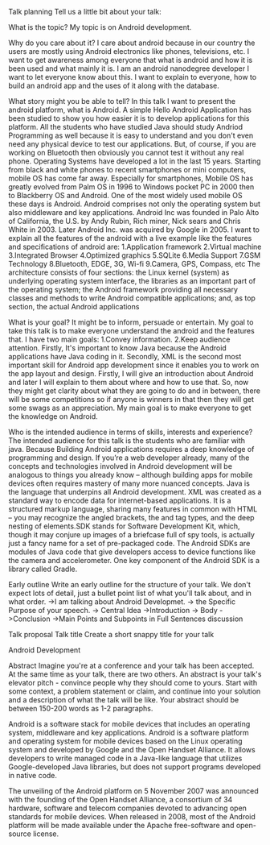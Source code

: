 Talk planning
Tell us a little bit about your talk:

What is the topic?
My topic is on Android development.

Why do you care about it?
I care about android because in our country the users are mostly using Android electronics like phones, televisions, etc. I want to get awareness among everyone that what is android and how it is been used and what mainly it is. I am an android nanodegree developer I want to let everyone know about this. I want to explain to everyone, how to build an android app and the uses of it along with the database.

What story might you be able to tell?
In this talk I want to present the android platform, what is Android. A simple Hello Android Application has been studied to show you how easier it is to develop applications for this platform. All the students who have studied Java should study Andriod Programming as well because it is easy to understand and you don't even need any physical device to test our applications. But, of course, if you are working on Bluetooth then obviously you cannot test it without any real phone. Operating Systems have developed a lot in the last 15 years. Starting from black and white phones to recent smartphones or mini computers, mobile OS has come far away. Especially for smartphones, Mobile OS has greatly evolved from Palm OS in 1996 to Windows pocket PC in 2000 then to Blackberry OS and Android. One of the most widely used mobile OS these days is Android. Android comprises not only the operating system but also middleware and key applications. Android Inc was founded in Palo Alto of California, the U.S. by Andy Rubin, Rich miner, Nick sears and Chris White in 2003. Later Android Inc. was acquired by Google in 2005. I want to explain all the features of the android with a live example like the features and specifications of android are:
1.Application framework
2.Virtual machine
3.Integrated Browser
4.Optimized graphics
5.SQLite
6.Media Support
7.GSM Technology
8.Bluetooth, EDGE, 3G, Wi-fi
9.Camera, GPS, Compass, etc
The architecture consists of four sections: the Linux kernel (system) as underlying operating system interface, the libraries as an important part of the operating system; the Android framework providing all necessary classes and methods to write Android compatible applications; and, as top section, the actual Android applications

What is your goal? It might be to inform, persuade or entertain.
My goal to take this talk is to make everyone understand the android and the features that. I have two main goals:
1.Convey information.
2.Keep audience attention.
Firstly, It's important to know Java because the Android applications have Java coding in it. Secondly, XML is the second most important skill for Android app development since it enables you to work on the app layout and design. Firstly, I will give an introduction about Android and later I will explain to them about where and how to use that. So, now they might get clarity about what they are going to do and in between, there will be some competitions so if anyone is winners in that then they will get some swags as an appreciation. My main goal is to make everyone to get the knowledge on Android.

Who is the intended audience in terms of skills, interests and experience?
The intended audience for this talk is the students who are familiar with java. Because Building Android applications requires a deep knowledge of programming and design.  If you’re a web developer already, many of the concepts and technologies involved in Android development will be analogous to things you already know – although building apps for mobile devices often requires mastery of many more nuanced concepts. Java is the language that underpins all Android development. XML was created as a standard way to encode data for internet-based applications. It is a structured markup language, sharing many features in common with HTML – you may recognize the angled brackets, the <opening> and </closing> tag types, and the deep nesting of elements.SDK stands for Software Development Kit, which, though it may conjure up images of a briefcase full of spy tools, is actually just a fancy name for a set of pre-packaged code. The Android SDKs are modules of Java code that give developers access to device functions like the camera and accelerometer. One key component of the Android SDK is a library called Gradle.

Early outline
Write an early outline for the structure of your talk. We don't expect lots of detail, just a bullet point list of what you'll talk about, and in what order.
->I am talking about Android Developmet.
-> the Specific Purpose of your speech.
-> Central Idea
->Introduction
-> Body
->Conclusion
->Main Points and Subpoints in Full Sentences discussion

Talk proposal
Talk title
Create a short snappy title for your talk

Android Development

Abstract
Imagine you're at a conference and your talk has been accepted. At the same time as your talk, there are two others. An abstract is your talk's elevator pitch - convince people why they should come to yours. Start with some context, a problem statement or claim, and continue into your solution and a description of what the talk will be like.
Your abstract should be between 150-200 words as 1-2 paragraphs.

Android is a software stack for mobile devices that includes an operating system, middleware and key applications.  Android is a software platform and operating system for mobile devices based on the Linux operating system and developed by Google and the Open Handset Alliance. It allows developers to write managed code in a Java-like language that utilizes Google-developed Java libraries, but does not support programs developed in native code.

The unveiling of the Android platform on 5 November 2007 was announced with the founding of the Open Handset Alliance, a consortium of 34 hardware, software and telecom   companies devoted   to   advancing   open   standards   for   mobile devices.   When released in 2008, most of the Android platform will be made available under the Apache free-software and open-source license.

